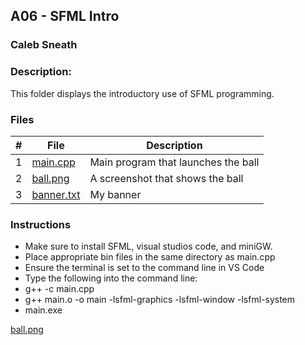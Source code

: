 ## A06 - SFML Intro
### Caleb Sneath
### Description:

This folder displays the introductory use of SFML programming.

### Files

|   #   | File            | Description                                        |
| :---: | --------------- | -------------------------------------------------- |
|   1   | [main.cpp](https://github.com/CalebSneath/2143-OOP-sneath/blob/main/Assignments/A06/main.cpp)         | Main program that launches the ball      |
|   2   | [ball.png](https://github.com/CalebSneath/2143-OOP-sneath/blob/main/Assignments/A06/ball.png)  | A screenshot that shows the ball         |
|   3   | [banner.txt](https://github.com/CalebSneath/2143-OOP-sneath/blob/main/Assignments/A06/banner.txt) | My banner |

### Instructions

- Make sure to install SFML, visual studios code, and miniGW.
- Place appropriate bin files in the same directory as main.cpp
- Ensure the terminal is set to the command line in VS Code
- Type the following into the command line:
- g++ -c main.cpp
- g++ main.o -o main -lsfml-graphics -lsfml-window -lsfml-system
- main.exe


[ball.png](ball.png)

